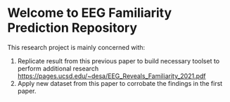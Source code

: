 # Welcome to EEG Familiarity Prediction Repository

This research project is mainly concerned with:

1. Replicate result from this previous paper to build necessary toolset to perform additional research https://pages.ucsd.edu/~desa/EEG_Reveals_Familiarity_2021.pdf
2. Apply new dataset from this paper to corrobate the findings in the first paper.